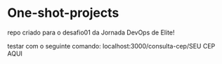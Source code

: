 # One-shot-projects

repo criado para o desafio01 da Jornada DevOps de Elite!

testar com o seguinte comando: localhost:3000/consulta-cep/SEU CEP AQUI
